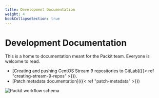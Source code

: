 ```yaml
---
title: Development Documentation
weight: 4
bookCollapseSection: true
---
```


# Development Documentation

This is a home to documentation meant for the Packit team. Everyone is welcome to read.

* [Creating and pushing CentOS Stream 9 repositories to GitLab]({{< ref "creating-stream-9-repos" >}}).
* [Patch metadata documentation]({{< ref "patch-metadata" >}})

![Packit workflow schema](/images/workflow.png)